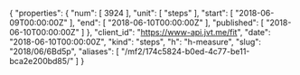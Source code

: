 {
  "properties": {
    "num": [
      3924
    ],
    "unit": [
      "steps"
    ],
    "start": [
      "2018-06-09T00:00:00Z"
    ],
    "end": [
      "2018-06-10T00:00:00Z"
    ],
    "published": [
      "2018-06-10T00:00:00Z"
    ]
  },
  "client_id": "https://www-api.jvt.me/fit",
  "date": "2018-06-10T00:00:00Z",
  "kind": "steps",
  "h": "h-measure",
  "slug": "2018/06/6Bd5p",
  "aliases": [
    "/mf2/174c5824-b0ed-4c77-be11-bca2e200bd85/"
  ]
}
